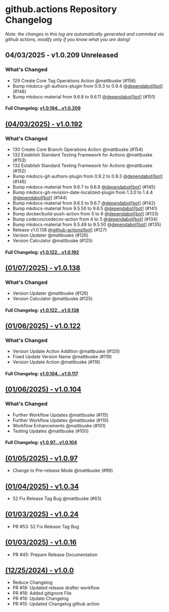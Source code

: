 # github.actions Repository Changelog
*Note: the changes in this log are automatically generated and commited via github actions, modify only if you know what you are doing!*


## **04/03/2025 - v1.0.209 Unreleased**
### What's Changed
- 129 Create Core Tag Operations Action @mattbuske (#156)
- Bump mkdocs-git-authors-plugin from 0.9.3 to 0.9.4 @[dependabot[bot]](https://github.com/apps/dependabot) (#148)
- Bump mkdocs-material from 9.6.8 to 9.6.11 @[dependabot[bot]](https://github.com/apps/dependabot) (#151)
#### **Full Changelog**: [v1.0.194...v1.0.209](https://github.com/deepworks-net/github.toolkit/compare/v1.0.194...v1.0.209)

## **[(04/03/2025) - v1.0.192](https://github.com/deepworks-net/github.toolkit/releases/tag/v1.0.192)**
### What's Changed
- 130 Create Core Branch Operations Action @mattbuske (#154)
- 132 Establish Standard Testing Framework for Actions @mattbuske (#153)
- 132 Establish Standard Testing Framework for Actions @mattbuske (#152)
- Bump mkdocs-git-authors-plugin from 0.9.2 to 0.9.3 @[dependabot[bot]](https://github.com/apps/dependabot) (#146)
- Bump mkdocs-material from 9.6.7 to 9.6.8 @[dependabot[bot]](https://github.com/apps/dependabot) (#145)
- Bump mkdocs-git-revision-date-localized-plugin from 1.3.0 to 1.4.4 @[dependabot[bot]](https://github.com/apps/dependabot) (#144)
- Bump mkdocs-material from 9.6.5 to 9.6.7 @[dependabot[bot]](https://github.com/apps/dependabot) (#142)
- Bump mkdocs-material from 9.5.50 to 9.6.5 @[dependabot[bot]](https://github.com/apps/dependabot) (#141)
- Bump docker/build-push-action from 5 to 6 @[dependabot[bot]](https://github.com/apps/dependabot) (#133)
- Bump codecov/codecov-action from 4 to 5 @[dependabot[bot]](https://github.com/apps/dependabot) (#134)
- Bump mkdocs-material from 9.5.49 to 9.5.50 @[dependabot[bot]](https://github.com/apps/dependabot) (#135)
- Release v1.0.138 @[github-actions[bot]](https://github.com/apps/github-actions) (#127)
- Version Updater @mattbuske (#126)
- Version Calculator @mattbuske (#125)
#### **Full Changelog**: [v1.0.122...v1.0.192](https://github.com/deepworks-net/github.toolkit/compare/v1.0.122...v1.0.192)

## **[(01/07/2025) - v1.0.138](https://github.com/deepworks-net/github.toolkit/releases/tag/v1.0.138)**
### What's Changed
- Version Updater @mattbuske (#126)
- Version Calculator @mattbuske (#125)
#### **Full Changelog**: [v1.0.122...v1.0.138](https://github.com/deepworks-net/github.toolkit/compare/v1.0.122...v1.0.138)

## **[(01/06/2025) - v1.0.122](https://github.com/deepworks-net/github.actions/releases/tag/v1.0.122)**
### What's Changed
- Version Update Action Addition @mattbuske (#120)
- Fixed Update Version Name @mattbuske (#119)
- Version Update Action @mattbuske (#118)
#### **Full Changelog**: [v1.0.104...v1.0.117](https://github.com/deepworks-net/github.actions/compare/v1.0.104...v1.0.117)

## **[(01/06/2025) - v1.0.104](https://github.com/deepworks-net/github.actions/releases/tag/v1.0.104)**
### What's Changed
- Further Workflow Updates @mattbuske (#115)
- Further Workflow Updates @mattbuske (#110)
- Workflow Enhancements @mattbuske (#101)
- Testing Updates @mattbuske (#100)
#### **Full Changelog**: [v1.0.97...v1.0.104](https://github.com/deepworks-net/github.actions/compare/v1.0.97...v1.0.104)

## **[(01/05/2025) - v1.0.97](https://github.com/deepworks-net/github.actions/releases/tag/v1.0.97)**
- Change to Pre-release Mode @mattbuske (#99)

## **[(01/04/2025) - v1.0.34](https://github.com/deepworks-net/github.actions/releases/tag/v1.0.34)**
- 52 Fix Release Tag Bug @mattbuske (#63)

## **[(01/03/2025) - v1.0.24](https://github.com/deepworks-net/github.actions/releases/tag/v1.0.24)**
- PR #53: 52 Fix Release Tag Bug

## **[(01/03/2025) - v1.0.16](https://github.com/deepworks-net/github.actions/releases/tag/v1.0.16)**
- PR #45: Prepare Release Documentation

## **[(12/25/2024) - v1.0.0](https://github.com/deepworks-net/github.actions/releases/tag/v1.0.0)**
- Reduce Changelog
- PR #19: Updated release drafter workflow
- PR #18: Added gitignore File
- PR #16: Update Changelog
- PR #15: Updated Changelog github action
